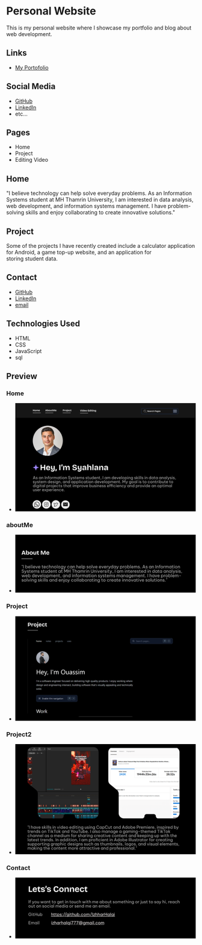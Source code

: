 # Personal Website

This is my personal website where I showcase my portfolio and blog about web development.

## Links

- [My Portofolio](https://www.figma.com/proto/7OmPXB3dcAKQdsJNBS9q4R/Untitled?node-id=1-2&t=V8PIPE1cssCDc0SD-1)

## Social Media

- [GitHub](https://github.com)
- [LinkedIn](https://linkedin.com)
- etc...

## Pages

- Home
- Project
- Editing Video

## Home

"I believe technology can help solve everyday problems. As an
Information Systems student at MH Thamrin University, I am interested
in data analysis, web development, and information systems management.
I have problem-solving skills and enjoy collaborating to create
innovative solutions."

## Project

Some of the projects I have recently created include a calculator application for Android, a game top-up website, and an application for storing student data.

## Contact

- [GitHub](https://github.com)
- [LinkedIn](https://linkedin.com)
- [email](izharhalqi777@gmail.com)

## Technologies Used

- HTML
- CSS
- JavaScript
- sql

## Preview

### Home

- ![Website Preview](./assets/home.png)

### aboutMe

- ![Website Preview](./assets/aboutme.png)

### Project

- ![Website Preview](./assets/project.png)

### Project2

- ![Website Preview](./assets/project2.png)

### Contact

- ![Website Preview](./assets/contact.png)
